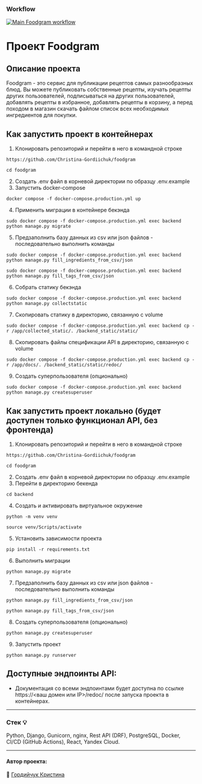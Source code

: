 ### Workflow
[![Main Foodgram workflow](https://github.com/Christina-GordiichukPotashevIlya/foodgram/actions/workflows/main.yml/badge.svg)](https://github.com/Christina-Gordiichuk/foodgram/actions/workflows/main.yml)

# Проект Foodgram
## Описание проекта 
Foodgram - это сервис для публикации рецептов самых разнообразных блюд. Вы можете публиковать собственные рецепты, изучать рецепты других пользователей, подписываться на других пользователей, добавлять рецепты в избранное, добавлять рецепты в корзину, а перед походом в магазин скачать файлом список всех необходимых ингредиентов для покупки. 

## Как запустить проект в контейнерах
1. Клонировать репозиторий и перейти в него в командной строке
```
https://github.com/Christina-Gordiichuk/foodgram
```
```
cd foodgram
```
2. Создать .env файл в корневой директории по образцу .env.example
3. Запустить docker-compose
```
docker compose -f docker-compose.production.yml up
```
4. Применить миграции в контейнере бекэнда
```
sudo docker compose -f docker-compose.production.yml exec backend python manage.py migrate
```
5. Предзаполнить базу данных из csv или json файлов - последовательно выполнить команды
```
sudo docker compose -f docker-compose.production.yml exec backend python manage.py fill_ingredients_from_csv/json
```
```
sudo docker compose -f docker-compose.production.yml exec backend python manage.py fill_tags_from_csv/json
```
6. Собрать статику бекэнда
```
sudo docker compose -f docker-compose.production.yml exec backend python manage.py collectstatic
```
7. Скопировать статику в директорию, связанную с volume
```
sudo docker compose -f docker-compose.production.yml exec backend cp -r /app/collected_static/. /backend_static/static/
```
8. Скопировать файлы спецификации API в директорию, связанную с volume
```
sudo docker compose -f docker-compose.production.yml exec backend cp -r /app/docs/. /backend_static/static/redoc/
```
9. Создать суперпользователя (опционально)
```
sudo docker compose -f docker-compose.production.yml exec backend python manage.py createsuperuser
```

## Как запустить проект локально (будет доступен только функционал API, без фронтенда)
1. Клонировать репозиторий и перейти в него в командной строке
```
https://github.com/Christina-Gordiichuk/foodgram
```
```
cd foodgram
```
2. Создать .env файл в корневой директории по образцу .env.example
3. Перейти в директорию бекенда
```
cd backend
```
4. Создать и активировать виртуальное окружение
```
python -m venv venv
```
```
source venv/Scripts/activate
```
5. Установить зависимости проекта
```
pip install -r requirements.txt
```
6. Выполнить миграции
```
python manage.py migrate
```
7. Предзаполнить базу данных из csv или json файлов - последовательно выполнить команды
```
python manage.py fill_ingredients_from_csv/json
```
```
python manage.py fill_tags_from_csv/json
```
8. Создать суперпользователя (опционально)
```
python manage.py createsuperuser
```
9. Запустить проект
```
python manage.py runserver
```
## Доступные эндпоинты API:
- Документация со всеми эндпоинтами будет доступна по ссылке https://<ваш домен или IP>/redoc/ после запуска проекта в контейнерах. 
___
### Стек :bulb:
Python, Django, Gunicorn, nginx, Rest API (DRF), PostgreSQL, Docker, CI/CD (GitHub Actions), React, Yandex Cloud.
___  
#### Автор проекта:    
:small_orange_diamond: [Гордийчук Кристина](https://github.com/Christina-Gordiichuk)
